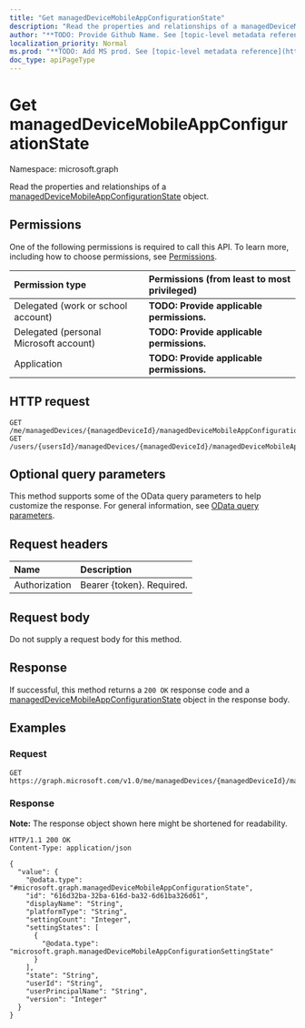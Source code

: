 ```yaml
---
title: "Get managedDeviceMobileAppConfigurationState"
description: "Read the properties and relationships of a managedDeviceMobileAppConfigurationState object."
author: "**TODO: Provide Github Name. See [topic-level metadata reference](https://msgo.azurewebsites.net/add/document/guidelines/metadata.html#topic-level-metadata)**"
localization_priority: Normal
ms.prod: "**TODO: Add MS prod. See [topic-level metadata reference](https://msgo.azurewebsites.net/add/document/guidelines/metadata.html#topic-level-metadata)**"
doc_type: apiPageType
---
```


# Get managedDeviceMobileAppConfigurationState
Namespace: microsoft.graph



Read the properties and relationships of a [managedDeviceMobileAppConfigurationState](../resources/manageddevicemobileappconfigurationstate.md) object.

## Permissions
One of the following permissions is required to call this API. To learn more, including how to choose permissions, see [Permissions](/graph/permissions-reference).

|Permission type|Permissions (from least to most privileged)|
|:---|:---|
|Delegated (work or school account)|**TODO: Provide applicable permissions.**|
|Delegated (personal Microsoft account)|**TODO: Provide applicable permissions.**|
|Application|**TODO: Provide applicable permissions.**|

## HTTP request

<!-- {
  "blockType": "ignored"
}
-->
``` http
GET /me/managedDevices/{managedDeviceId}/managedDeviceMobileAppConfigurationStates/{managedDeviceMobileAppConfigurationStateId}
GET /users/{usersId}/managedDevices/{managedDeviceId}/managedDeviceMobileAppConfigurationStates/{managedDeviceMobileAppConfigurationStateId}
```

## Optional query parameters
This method supports some of the OData query parameters to help customize the response. For general information, see [OData query parameters](/graph/query-parameters).

## Request headers
|Name|Description|
|:---|:---|
|Authorization|Bearer {token}. Required.|

## Request body
Do not supply a request body for this method.

## Response

If successful, this method returns a `200 OK` response code and a [managedDeviceMobileAppConfigurationState](../resources/manageddevicemobileappconfigurationstate.md) object in the response body.

## Examples

### Request
<!-- {
  "blockType": "request",
  "name": "get_manageddevicemobileappconfigurationstate"
}
-->
``` http
GET https://graph.microsoft.com/v1.0/me/managedDevices/{managedDeviceId}/managedDeviceMobileAppConfigurationStates/{managedDeviceMobileAppConfigurationStateId}
```


### Response
**Note:** The response object shown here might be shortened for readability.
<!-- {
  "blockType": "response",
  "truncated": true,
  "@odata.type": "microsoft.graph.managedDeviceMobileAppConfigurationState"
}
-->
``` http
HTTP/1.1 200 OK
Content-Type: application/json

{
  "value": {
    "@odata.type": "#microsoft.graph.managedDeviceMobileAppConfigurationState",
    "id": "616d32ba-32ba-616d-ba32-6d61ba326d61",
    "displayName": "String",
    "platformType": "String",
    "settingCount": "Integer",
    "settingStates": [
      {
        "@odata.type": "microsoft.graph.managedDeviceMobileAppConfigurationSettingState"
      }
    ],
    "state": "String",
    "userId": "String",
    "userPrincipalName": "String",
    "version": "Integer"
  }
}
```

